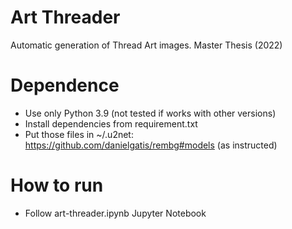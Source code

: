 # Art Threader
Automatic generation of Thread Art images. Master Thesis (2022)

# Dependence
- Use only Python 3.9 (not tested if works with other versions)
- Install dependencies from requirement.txt 
- Put those files in ~/.u2net: https://github.com/danielgatis/rembg#models (as instructed)

# How to run
- Follow art-threader.ipynb Jupyter Notebook 